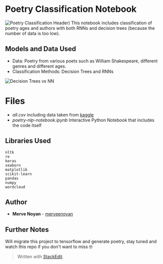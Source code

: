 ﻿

# Poetry Classification Notebook
![Poetry Classification Header](https://images-wixmp-ed30a86b8c4ca887773594c2.wixmp.com/f/05df8cc2-4413-4a7c-93c7-dbf7991b18a7/ddxz5h4-a844ba43-c2fe-4cf5-a54b-7b0b106a0edc.png?token=eyJ0eXAiOiJKV1QiLCJhbGciOiJIUzI1NiJ9.eyJzdWIiOiJ1cm46YXBwOiIsImlzcyI6InVybjphcHA6Iiwib2JqIjpbW3sicGF0aCI6IlwvZlwvMDVkZjhjYzItNDQxMy00YTdjLTkzYzctZGJmNzk5MWIxOGE3XC9kZHh6NWg0LWE4NDRiYTQzLWMyZmUtNGNmNS1hNTRiLTdiMGIxMDZhMGVkYy5wbmcifV1dLCJhdWQiOlsidXJuOnNlcnZpY2U6ZmlsZS5kb3dubG9hZCJdfQ.-VnjZYfWlvW4BkECBqug2QCGpK7hwvPccE8GESLzxtU))
This notebook includes classification of poetry ages and authors with both RNNs and decision trees (because the number of data is too low).


## Models and Data Used

-   Data: Poetry from various poets such as William Shakespeare, different genres and different ages.
-   Classification Methods: Decision Trees and RNNs

![Decision Trees vs NN](https://images-wixmp-ed30a86b8c4ca887773594c2.wixmp.com/f/05df8cc2-4413-4a7c-93c7-dbf7991b18a7/ddxyf2e-20784a4b-c60d-45c6-8fe1-4a281665d670.png/v1/fill/w_1280,h_487,q_80,strp/vs_by_markdownimgmn_ddxyf2e-fullview.jpg?token=eyJ0eXAiOiJKV1QiLCJhbGciOiJIUzI1NiJ9.eyJzdWIiOiJ1cm46YXBwOiIsImlzcyI6InVybjphcHA6Iiwib2JqIjpbW3siaGVpZ2h0IjoiPD00ODciLCJwYXRoIjoiXC9mXC8wNWRmOGNjMi00NDEzLTRhN2MtOTNjNy1kYmY3OTkxYjE4YTdcL2RkeHlmMmUtMjA3ODRhNGItYzYwZC00NWM2LThmZTEtNGEyODE2NjVkNjcwLnBuZyIsIndpZHRoIjoiPD0xMjgwIn1dXSwiYXVkIjpbInVybjpzZXJ2aWNlOmltYWdlLm9wZXJhdGlvbnMiXX0.3K_JTqac7uTpP6dZCKybJxUrQitNVPk3x9p-Zqeyz_Y)

# Files

- *all.csv* including data taken from [kaggle](https://www.kaggle.com/ishnoor/poetry-analysis-with-machine-learning?select=all.csv)
- *poetry-nlp-notebook.ipynb* Interactive Python Notebook that includes the code itself

## Libraries Used

    nltk
    re
    keras
    seaborn
    matplotlib
    scikit-learn
    pandas
    numpy
    wordcloud


## Author

-   **Merve Noyan**  - [merveenoyan](https://github.com/merveenoyan)

## Further Notes
Will migrate this project to tensorflow and generate poetry, stay tuned and watch this repo if you don't want to miss 🤓

> Written with [StackEdit](https://stackedit.io/).

